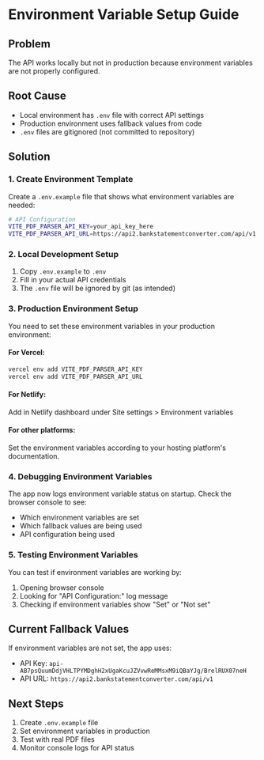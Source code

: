 # Environment Variable Setup Guide

## Problem
The API works locally but not in production because environment variables are not properly configured.

## Root Cause
- Local environment has `.env` file with correct API settings
- Production environment uses fallback values from code
- `.env` files are gitignored (not committed to repository)

## Solution

### 1. Create Environment Template
Create a `.env.example` file that shows what environment variables are needed:

```bash
# API Configuration
VITE_PDF_PARSER_API_KEY=your_api_key_here
VITE_PDF_PARSER_API_URL=https://api2.bankstatementconverter.com/api/v1
```

### 2. Local Development Setup
1. Copy `.env.example` to `.env`
2. Fill in your actual API credentials
3. The `.env` file will be ignored by git (as intended)

### 3. Production Environment Setup
You need to set these environment variables in your production environment:

#### For Vercel:
```bash
vercel env add VITE_PDF_PARSER_API_KEY
vercel env add VITE_PDF_PARSER_API_URL
```

#### For Netlify:
Add in Netlify dashboard under Site settings > Environment variables

#### For other platforms:
Set the environment variables according to your hosting platform's documentation.

### 4. Debugging Environment Variables
The app now logs environment variable status on startup. Check the browser console to see:
- Which environment variables are set
- Which fallback values are being used
- API configuration being used

### 5. Testing Environment Variables
You can test if environment variables are working by:
1. Opening browser console
2. Looking for "API Configuration:" log message
3. Checking if environment variables show "Set" or "Not set"

## Current Fallback Values
If environment variables are not set, the app uses:
- API Key: `api-AB7psQuumDdjVHLTPYMDghH2xUgaKcuJZVvwReMMsxM9iQBaYJg/BrelRUX07neH`
- API URL: `https://api2.bankstatementconverter.com/api/v1`

## Next Steps
1. Create `.env.example` file
2. Set environment variables in production
3. Test with real PDF files
4. Monitor console logs for API status 